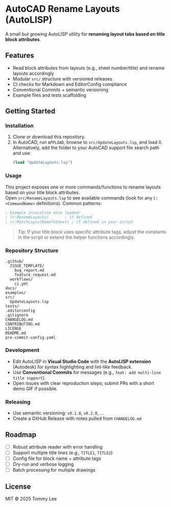 # AutoCAD Rename Layouts (AutoLISP)

A small but growing AutoLISP utility for **renaming layout tabs based on title block attributes**.

## Features
- Read block attributes from layouts (e.g., sheet number/title) and rename layouts accordingly
- Modular `src/` structure with versioned releases
- CI checks for Markdown and EditorConfig compliance
- Conventional Commits + semantic versioning
- Example files and tests scaffolding

## Getting Started

### Installation
1. Clone or download this repository.
2. In AutoCAD, run `APPLOAD`, browse to `src/UpdateLayouts.lsp`, and load it.  
   Alternatively, add the folder to your AutoCAD support file search path and use:
   ```lisp
   (load "UpdateLayouts.lsp")
   ```

### Usage
This project exposes one or more commands/functions to rename layouts based on your title block attributes.  
Open `src/RenameLayouts.lsp` to see available commands (look for any `C:<CommandName>` definitions). Common patterns:
```lisp
; Example invocation once loaded:
; (c:RenameLayouts)       ; if defined
; (c:MatchLayoutNameToSheet) ; if defined in your script
```

> Tip: If your title block uses specific attribute tags, adjust the constants in the script or extend the helper functions accordingly.

### Repository Structure
```
.github/
  ISSUE_TEMPLATE/
    bug_report.md
    feature_request.md
  workflows/
    ci.yml
docs/
examples/
src/
  UpdateLayouts.lsp
tests/
.editorconfig
.gitignore
CHANGELOG.md
CONTRIBUTING.md
LICENSE
README.md
pre-commit-config.yaml
```

### Development
- Edit AutoLISP in **Visual Studio Code** with the **AutoLISP extension** (Autodesk) for syntax highlighting and lint-like feedback.
- Use **Conventional Commits** for messages (e.g., `feat: add multi-line title support`).  
- Open issues with clear reproduction steps; submit PRs with a short demo GIF if possible.

### Releasing
- Use semantic versioning: `v0.1.0`, `v0.2.0`, …
- Create a GitHub Release with notes pulled from `CHANGELOG.md`

## Roadmap
- [ ] Robust attribute reader with error handling
- [ ] Support multiple title lines (e.g., `TITLE1`, `TITLE2`)
- [ ] Config file for block name + attribute tags
- [ ] Dry-run and verbose logging
- [ ] Batch processing for multiple drawings

## License
MIT © 2025 Tommy Lee
